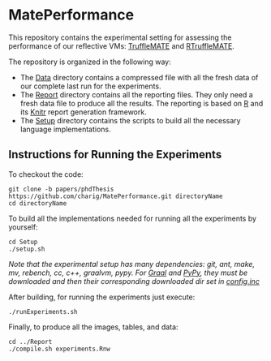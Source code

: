 # MatePerformance
This repository contains the experimental setting for assessing the performance of our reflective VMs: [TruffleMATE](https://github.com/charig/TruffleMATE/tree/papers/phdThesis) and [RTruffleMATE](https://github.com/charig/rtrufflemate/tree/papers/phdThesis).

The repository is organized in the following way:

* The [Data](Data) directory contains a compressed file with all the fresh data of our complete last run for the experiments. 
* The [Report](Report) directory contains all the reporting files. They only need a fresh data file to produce all the results. The reporting is based on [R](https://www.r-project.org/) and its [Knitr](https://yihui.name/knitr/) report generation framework.  
* The [Setup](Setup) directory contains the scripts to build all the necessary language implementations. 

Instructions for Running the Experiments
----------------------------------------

To checkout the code:

    git clone -b papers/phdThesis https://github.com/charig/MatePerformance.git directoryName
    cd directoryName
    
To build all the implementations needed for running all the experiments by yourself:

    cd Setup
    ./setup.sh
    
*Note that the experimental setup has many dependencies: git, ant, make, mv, rebench, cc, c++, graalvm, pypy. 
For [Graal](http://www.oracle.com/technetwork/oracle-labs/program-languages/downloads/index.html) and [PyPy](https://pypy.org/download.html), they must be downloaded and then their corresponding downloaded dir set in [config.inc](Setup/buildScripts/config.inc)*

After building, for running the experiments just execute:

    ./runExperiments.sh

Finally, to produce all the images, tables, and data:

    cd ../Report
    ./compile.sh experiments.Rnw

